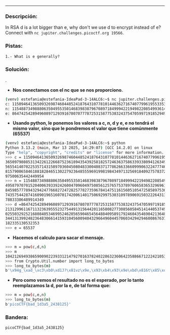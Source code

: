 ***
### Descripción:
In RSA d is a lot bigger than e, why don't we use d to encrypt instead of e? Connect with `nc jupiter.challenges.picoctf.org 19566`.

### Pistas: 
```
1.- What is e generally?
```

### Solución:
.
- **Nos conectamos con el nc que se nos proporciono.**
```bash
(venv) estefania@estefania-IdeaPad-3-14ALC6:~$ nc jupiter.challenges.picoctf.org 19566
c: 115094641365093269874604485241876431077810144636271674077996195533536509798085313422612266875236189435439258182572463637586339338094126349471856554140702253571431589703604508048330040837177862663366099906322477746988881579006584618818284651302279236485559691998198434971325691840927578372934797500635442449954
n: 115488734988806350495535014683983879670897184999422194982208549936149587970701520400639339242600470960497508561257657537897606583653296961719884598577789432942477668272472825778273596784147511615605105472585897536698774357544287416090196516070174200614017506929975303109789069150322264313249778833306489914349
e: 86474254289496089712939167807077787253158775383243754705997191852949213129961167113236395552327544913156442011658082773085605845141440537490550025503292521680840534699524620565904654564884095891792460435469042136480632344131399248236483066141593104560094043296649604457060342942946008676378542182335130532353
```
- **Usando python, le ponemos los valores a c, n, d y e, e no tendrá el mismo valor, sino que le pondremos el valor que tiene comúnmente (65537)**
```bash
(venv) estefania@estefania-IdeaPad-3-14ALC6:~$ python
Python 3.13.2 (main, Mar 13 2025, 14:29:07) [GCC 14.2.0] on linux
Type "help", "copyright", "credits" or "license" for more information.
>>> c = 1150946413650932698746044852418764310778101446362716740779961955335\
365097980853134226122668752361894354392581825724636375863393380941263494718\
565541407022535714315897036045080483300408371778626633660999063224777469888\
815790065846188182846513022792364855596919981984349713256918409275783729347\
97500635442449954
>>> n = 1154887349888063504955350146839838796708971849994221949822085499361\
495879707015204006393392426004709604975085612576575378976065836532969617198\
845985777894329424776682724728257782735967841475116156051054725858975366987\
743575442874160901965160701742006140175069299753031097890691503222643132497\
78833306489914349
>>> d =86474254289496089712939167807077787253158775383243754705997191852949\
213129961167113236395552327544913156442011658082773085605845141440537490550\
025503292521680840534699524620565904654564884095891792460435469042136480632\
344131399248236483066141593104560094043296649604457060342942946008676378542\
182335130532353
>>> e = 65537
```
- **Hacemos el calculo para sacar el mensaje.**
```bash
>>> m = pow(c,d,n)
>>> m
10421269493865900902239331214792701637824022863236064235886671222421053243012204760559014787812965824938256011355050779245943001516396646878451410054729017262350328344211013528388737691219095902670139437566812335649389790054106620347881677217855683025875432903842074037448877147609830582601907278001285114858
>>> from Crypto.Util.number import long_to_bytes
>>> long_to_bytes(m)
b'\x94g_\xad_\xc3\xb0\xd1J?\x81vz\x9e,\x93\xb4\x93\x9e\xbd\x816t\x85\xda\xd4%\xac\x0b2c\xea9c\xa1}]\xe8\xe0\xe1\xce\xd6\x8c\xb9\xa9|\xbc\xb4F\x0c\\M\xb4U\x14q\xceU\xbdY\x81K\xe7\xb7\x1b\xaa\xb0\x8a\xa1\x96\xd0\x9f\xddh2q\xb2\x03\xb1\xb9\xfd@\xa3\xef-\x9a\x01\xc3$\xc0\xb2]\xe14;Q%Q;#8#\xb5+0\xa4\xc0\x11\x8ea\xee\xa1\xdc\tWi^J\x10\x1a \x84\xc3i\x9ai\xb7*'
```
- **Pero como vemos el resultado no es el esperado, por lo tanto reemplazamos la d, por la e, de tal forma que:**
```bash
>>> m = pow(c,e,n)
>>> long_to_bytes(m)
b'picoCTF{bad_1d3a5_2438125}'
```

### Bandera:
```
picoCTF{bad_1d3a5_2438125}
```
